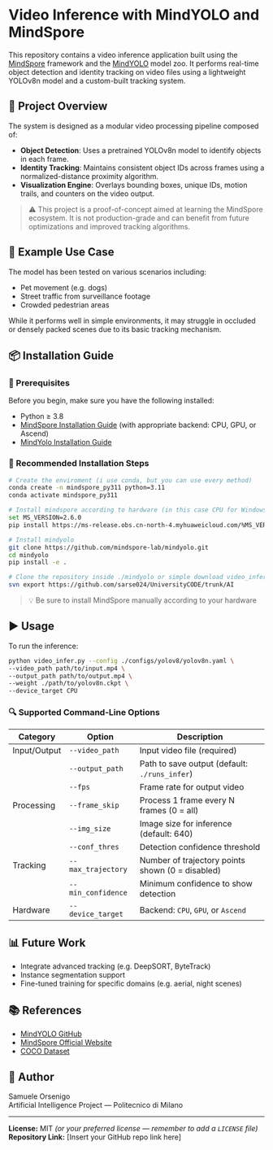 # Video Inference with MindYOLO and MindSpore

This repository contains a video inference application built using the [MindSpore](https://www.mindspore.cn/en) framework and the [MindYOLO](https://github.com/mindspore-lab/mindyolo) model zoo. It performs real-time object detection and identity tracking on video files using a lightweight YOLOv8n model and a custom-built tracking system.

## 📌 Project Overview

The system is designed as a modular video processing pipeline composed of:

- **Object Detection**: Uses a pretrained YOLOv8n model to identify objects in each frame.
- **Identity Tracking**: Maintains consistent object IDs across frames using a normalized-distance proximity algorithm.
- **Visualization Engine**: Overlays bounding boxes, unique IDs, motion trails, and counters on the video output.

> ⚠️ This project is a proof-of-concept aimed at learning the MindSpore ecosystem. It is not production-grade and can benefit from future optimizations and improved tracking algorithms.

## 💽 Example Use Case

The model has been tested on various scenarios including:
- Pet movement (e.g. dogs)
- Street traffic from surveillance footage
- Crowded pedestrian areas

While it performs well in simple environments, it may struggle in occluded or densely packed scenes due to its basic tracking mechanism.

## 📦 Installation Guide

### 🔧 Prerequisites

Before you begin, make sure you have the following installed:

- Python ≥ 3.8
- [MindSpore Installation Guide](https://www.mindspore.cn/install) (with appropriate backend: CPU, GPU, or Ascend)
- [MindYolo Installation Guide](https://mindspore-lab.github.io/mindyolo/installation/)

### 🐍 Recommended Installation Steps

```bash
# Create the enviroment (i use conda, but you can use every method)
conda create -n mindspore_py311 python=3.11
conda activate mindspore_py311

# Install mindspore according to hardware (in this case CPU for Windows)
set MS_VERSION=2.6.0
pip install https://ms-release.obs.cn-north-4.myhuaweicloud.com/%MS_VERSION%/MindSpore/cpu/x86_64/mindspore-%MS_VERSION:-=%-cp311-cp311-win_amd64.whl --trusted-host ms-release.obs.cn-north-4.myhuaweicloud.com -i https://repo.huaweicloud.com/repository/pypi/simple/

# Install mindyolo 
git clone https://github.com/mindspore-lab/mindyolo.git
cd mindyolo
pip install -e .

# Clone the repository inside ./mindyolo or simple download video_infer.py
svn export https://github.com/sarse024/UniversityCODE/trunk/AI

```

> 💡 Be sure to install MindSpore manually according to your hardware

## ▶️ Usage

To run the inference:

```bash
python video_infer.py --config ./configs/yolov8/yolov8n.yaml \
--video_path path/to/input.mp4 \
--output_path path/to/output.mp4 \
--weight ./path/to/yolov8n.ckpt \
--device_target CPU
```

### 🔍 Supported Command-Line Options

| Category       | Option             | Description |
|----------------|--------------------|-------------|
| Input/Output   | `--video_path`     | Input video file (required) |
|                | `--output_path`    | Path to save output (default: `./runs_infer`) |
|                | `--fps`            | Frame rate for output video |
| Processing     | `--frame_skip`     | Process 1 frame every N frames (0 = all) |
|                | `--img_size`       | Image size for inference (default: 640) |
|                | `--conf_thres`     | Detection confidence threshold |
| Tracking       | `--max_trajectory` | Number of trajectory points shown (0 = disabled) |
|                | `--min_confidence` | Minimum confidence to show detection |
| Hardware       | `--device_target`  | Backend: `CPU`, `GPU`, or `Ascend` |

## 📊 Future Work

- Integrate advanced tracking (e.g. DeepSORT, ByteTrack)
- Instance segmentation support
- Fine-tuned training for specific domains (e.g. aerial, night scenes)

## 📚 References

- [MindYOLO GitHub](https://github.com/mindspore-lab/mindyolo)
- [MindSpore Official Website](https://www.mindspore.cn/en)
- [COCO Dataset](https://cocodataset.org/#home)

## 👤 Author

Samuele Orsenigo  
Artificial Intelligence Project — Politecnico di Milano

---

**License:** MIT *(or your preferred license — remember to add a `LICENSE` file)*  
**Repository Link:** [Insert your GitHub repo link here]

